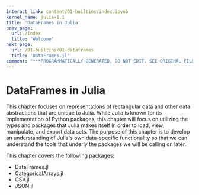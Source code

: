 ```yaml
---
interact_link: content/01-builtins/index.ipynb
kernel_name: julia-1.1
title: 'DataFrames in Julia'
prev_page:
  url: /index
  title: 'Welcome'
next_page:
  url: /01-builtins/01-dataframes
  title: 'DataFrames.jl'
comment: "***PROGRAMMATICALLY GENERATED, DO NOT EDIT. SEE ORIGINAL FILES IN /content***"
---
```


# DataFrames in Julia

This chapter focuses on representations of rectangular data and other data abstractions that are unique to Julia. While Julia is known for its implementation of Python packages, this chapter will focus on utilizing the types and packages that Julia makes itself in order to load, view, manipulate, and export data sets. The purpose of this chapter is to develop an understanding of Julia's own data-specific functionality so that we can understand the tools that underly the packages we will be calling on later. 

This chapter covers the following packages:

* DataFrames.jl
* CategoricalArrays.jl
* CSV.jl
* JSON.jl
